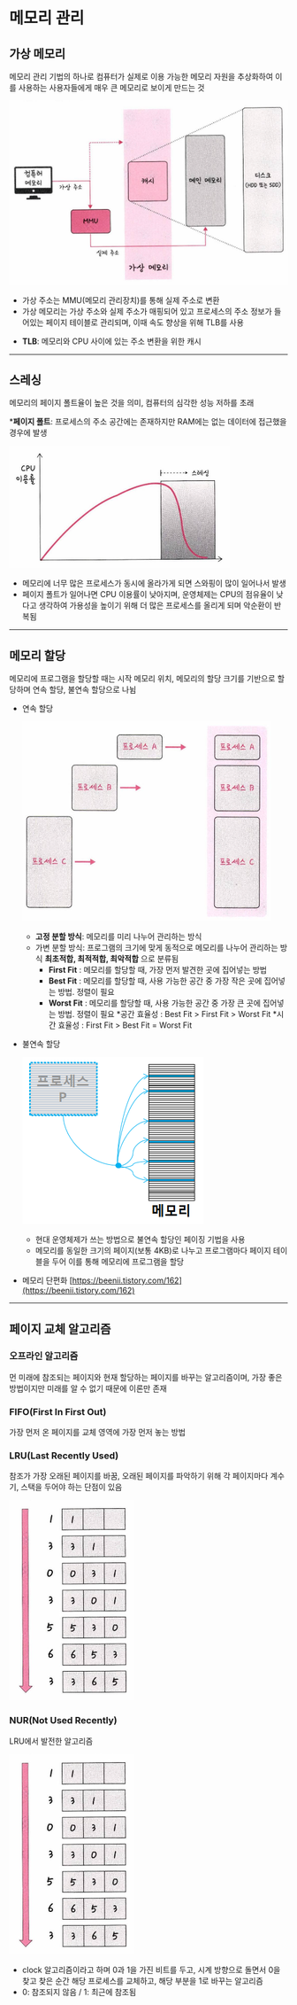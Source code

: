 # 메모리 관리

## 가상 메모리

메모리 관리 기법의 하나로 컴퓨터가 실제로 이용 가능한 메모리 자원을 추상화하여 이를 사용하는 사용자들에게 매우 큰 메모리로 보이게 만드는 것

![Untitled](./images/vram.png)

- 가상 주소는 MMU(메모리 관리장치)를 통해 실제 주소로 변환
- 가상 메모리는 가상 주소와 실제 주소가 매핑되어 있고 프로세스의 주소 정보가 들어있는 페이지 테이블로 관리되며, 이때 속도 향상을 위해 TLB를 사용
* **TLB**: 메모리와 CPU 사이에 있는 주소 변환을 위한 캐시

---

## 스레싱

메모리의 페이지 폴트율이 높은 것을 의미, 컴퓨터의 심각한 성능 저하를 초래

***페이지 폴트**: 프로세스의 주소 공간에는 존재하지만 RAM에는 없는 데이터에 접근했을 경우에 발생

![Untitled](./images/thrashing.png)

- 메모리에 너무 많은 프로세스가 동시에 올라가게 되면 스와핑이 많이 일어나서 발생
- 페이지 폴트가 일어나면 CPU 이용률이 낮아지며, 운영체제는 CPU의 점유율이 낮다고 생각하여 가용성을 높이기 위해 더 많은 프로세스를 올리게 되며 악순환이 반복됨

---

## 메모리 할당

메모리에 프로그램을 할당할 때는 시작 메모리 위치, 메모리의 할당 크기를 기반으로 할당하며 연속 할당, 불연속 할당으로 나뉨

- 연속 할당
    
    ![Untitled](./images/contiguous-allocation.png)
    
    - **고정 분할 방식**: 메모리를 미리 나누어 관리하는 방식
    - 가변 분할 방식: 프로그램의 크기에 맞게 동적으로 메모리를 나누어 관리하는 방식
    **최초적합, 최적적합, 최악적합** 으로 분류됨
        - **First Fit** : 메모리를 할당할 때, 가장 먼저 발견한 곳에 집어넣는 방법
        - **Best Fit** : 메모리를 할당할 때, 사용 가능한 공간 중 가장 작은 곳에 집어넣는 방법. 정렬이 필요
        - **Worst Fit** : 메모리를 할당할 때, 사용 가능한 공간 중 가장 큰 곳에 집어넣는 방법. 정렬이 필요
        *공간 효율성 : Best Fit > First Fit > Worst Fit
        *시간 효율성 : First Fit > Best Fit = Worst Fit
- 불연속 할당
    
    ![Untitled](./images/noncontiguous-allocation.png)
    
    - 현대 운영체제가 쓰는 방법으로 불연속 할당인 페이징 기법을 사용
    - 메모리를 동일한 크기의 페이지(보통 4KB)로 나누고 프로그램마다 페이지 테이블을 두어 이를 통해 메모리에 프로그램을 할당

- 메모리 단편화 [https://beenii.tistory.com/162](https://beenii.tistory.com/162)

---

## 페이지 교체 알고리즘

### 오프라인 알고리즘

먼 미래에 참조되는 페이지와 현재 할당하는 페이지를  바꾸는 알고리즘이며, 가장 좋은 방법이지만 미래를 알 수 없기 때문에 이론만 존재

### FIFO(First In First Out)

가장 먼저 온 페이지를 교체 영역에 가장 먼저 놓는 방법

### LRU(Last Recently Used)

참조가 가장 오래된 페이지를 바꿈, 오래된 페이지를 파악하기 위해 각 페이지마다 계수기, 스택을 두어야 하는 단점이 있음

![Untitled](./images/LRU.png)

### NUR(Not Used Recently)

LRU에서 발전한 알고리즘

![Untitled](./images/LRU.png)

- clock 알고리즘이라고 하며 0과 1을 가진 비트를 두고, 시계 방향으로 돌면서 0을 찾고 찾은 순간 해당 프로세스를 교체하고, 해당 부분을 1로 바꾸는 알고리즘
- 0: 참조되지 않음 / 1: 최근에 참조됨
